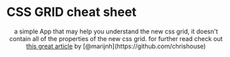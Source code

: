 # CSS GRID cheat sheet 

<p align="center">
a simple App that may help you understand the new css grid, it doesn't contain all of the properties of the new css grid.
for further read check out <a href="https://css-tricks.com/snippets/css/complete-guide-grid/"> this great  article</a> by [@marijnh](https://github.com/chrishouse)
</p> 